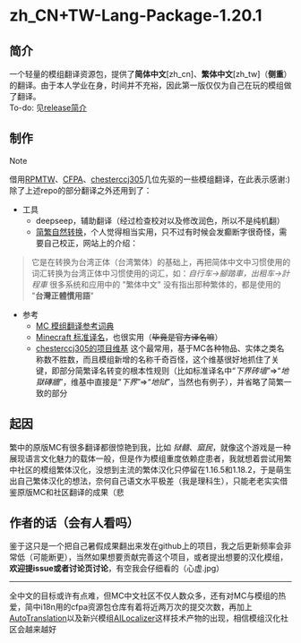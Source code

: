 # zh_CN+TW-Lang-Package-1.20.1
## 简介
一个轻量的模组翻译资源包，提供了**简体中文**\[zh_cn\]、**繁体中文**\[zh_tw\]（**侧重**）的翻译。由于本人学业在身，时间并不充裕，因此第一版仅仅为自己在玩的模组做了翻译。  
To-do: 见[release简介](https://github.com/3WLRF25/mc-mod-tw-lang/releases/latest)
## 制作
> [!NOTE]
> 借用[RPMTW](https://github.com/RPMTW/ResourcePack-Mod-zh_tw)、[CFPA](https://github.com/CFPAOrg/Minecraft-Mod-Language-Package)、[chesterccj305](https://github.com/chesterccj305/Mods-zh_tw-Lang-Pack)几位先驱的一些模组翻译，在此表示感谢:\)  
除了上述repo的部分翻译之外还用到了：
- 工具
	- deepseep，辅助翻译（经过检查校对以及修改润色，所以不是纯机翻）
	- [简繁自然转换](https://www.51shizhi.com/tool/zh-hans-hant-convert)，个人觉得相当实用，只不过有时候会发癫断字很奇怪，需要自己校正，网站上的介绍：
> 它是在转换为台湾正体（台湾繁体）的基础上，再把简体中文中习惯使用的词汇转换为台湾正体中习惯使用的词汇，如：_自行车→腳踏車，出租车→計程車_
很多系统和应用中的 "繁体中文" 没有指出那种繁体的，都是使用的 "**台灣正體慣用語**"
- 参考
	- [MC 模组翻译参考词典](https://dict.vmct-cn.top/)
    - [Minecraft 标准译名](https://mcst.teahouse.team/)，也很实用（~~毕竟是官方译名嘛~~）
    - [chesterccj305的项目维基](https://github.com/chesterccj305/Mods-zh_tw-Lang-Pack/wiki) 这个最常用，基于MC各种物品、实体之类名称数不胜数，而且模组新增的名称千奇百怪，这个维基很好地抓住了关键，即部分简繁译名转变的根本性规则（比如标准译名中“_下界砖墙_”=>“_地獄磚牆_”，维基中直接是“_下界_”=>“_地狱_”，当然也有例子），并省略了简繁一致的部分
## 起因
繁中的原版MC有很多翻译都很惊艳到我，比如 _狱髓_、_窳民_，就像这个游戏是一种展现语言文化魅力的载体一般，但是作为模组重度依赖症患者，我就想着尝试用繁中社区的模组繁体汉化，没想到主流的繁体汉化只停留在1.16.5和1.18.2，于是萌生出自己繁体汉化的想法，奈何自己语文水平极差（我是理科生），只能老老实实借鉴原版MC和社区翻译的成果（悲
## 作者的话（会有人看吗）
鉴于这只是一个把自己暑假成果翻出来发在github上的项目，我之后更新频率会非常低（可能断更），当然如果想要贡献完善这个项目，或者提出想要的汉化模组，**欢迎提issue或者讨论页讨论**，有空我会仔细看的（心虚.jpg）

----

全中文的目标或许有点难，但MC中文社区不仅人数众多，还有对MC与模组的热爱，简中i18n用的cfpa资源包仓库有着将近两万次的提交次数，再加上[AutoTranslation](https://www.mcmod.cn/class/12385.html)以及新兴模组[AILocalizer](https://www.mcmod.cn/class/20014.html)这样技术产物的出现，相信模组汉化社区会越来越好
